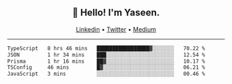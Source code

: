 <h2 align="center">👋 Hello! I'm Yaseen.</h2>
<p align="center">
  <a href="https://www.linkedin.com/in/yaseenkc/">Linkedin</a> •
  <a href="https://twitter.com/yaseeenkc">Twitter</a> •
  <a href="https://medium.com/@yaseen-kc">Medium</a>
</p>


<!--- 🔭 I’m currently working at []() as an  -->
<!--- - 💬 Ask me about **Javascript, React and Git** -->
<!--- - 📫 How to reach me: [@kc.yaseen](https://instagram.com/kc.yaseen) on Instagram -->
<!--- - ⚡ Fun fact: Big Fan of the :zap: emoji -->

-------

<!--START_SECTION:waka-->

```txt
TypeScript   8 hrs 46 mins   █████████████████▓░░░░░░░   70.22 %
JSON         1 hr 34 mins    ███░░░░░░░░░░░░░░░░░░░░░░   12.54 %
Prisma       1 hr 16 mins    ██▓░░░░░░░░░░░░░░░░░░░░░░   10.17 %
TSConfig     46 mins         █▓░░░░░░░░░░░░░░░░░░░░░░░   06.21 %
JavaScript   3 mins          ░░░░░░░░░░░░░░░░░░░░░░░░░   00.46 %
```

<!--END_SECTION:waka-->
